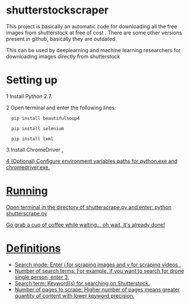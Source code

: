# shutterstockscraper

This project is basically an automatic code for downloading all the free images from shutterstock at free of cost . There are some other versions present in github, basically they are outdated. 

This can be used by deeplearning and machine learning researchers for downloading images directly from shutterstock 

# Setting up
1 Install Python 2.7.

2 Open terminal and enter the following lines:

      pip install beautifulsoup4

      pip install selenium
   
      pip install lxml
   
 3 Install ChromeDriver <a href = "https://chromedriver.chromium.org/">.

4 (Optional) Configure environment variables paths for python.exe and chromedriver.exe.

# Running
  Open terminal in the directory of shutterscrape.py and enter:  python shutterscrape.py
  
  Go grab a cup of coffee while waiting... oh wait, it's already done!
  
# Definitions
* Search mode: Enter i for scraping images and v for scraping videos .
* Number of search terms: For example, if you want to search for drone single person, enter 3.
* Search term: Keyword(s) for searching on Shutterstock.
* Number of pages to scrape: Higher number of pages means greater quantity of content with lower keyword precision.
